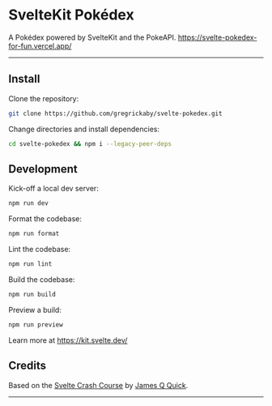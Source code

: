 # SvelteKit Pokédex

A Pokédex powered by SvelteKit and the PokeAPI. <https://svelte-pokedex-for-fun.vercel.app/>

---

## Install

Clone the repository:

```bash
git clone https://github.com/gregrickaby/svelte-pokedex.git
```

Change directories and install dependencies:

```bash
cd svelte-pokedex && npm i --legacy-peer-deps
```

## Development

Kick-off a local dev server:

```bash
npm run dev
```

Format the codebase:

```bash
npm run format
```

Lint the codebase:

```bash
npm run lint
```

Build the codebase:

```bash
npm run build
```

Preview a build:

```bash
npm run preview
```

Learn more at <https://kit.svelte.dev/>

## Credits

Based on the [Svelte Crash Course](https://www.youtube.com/watch?v=UU7MgYIbtAk) by [James Q Quick](https://www.youtube.com/channel/UC-T8W79DN6PBnzomelvqJYw).

---

